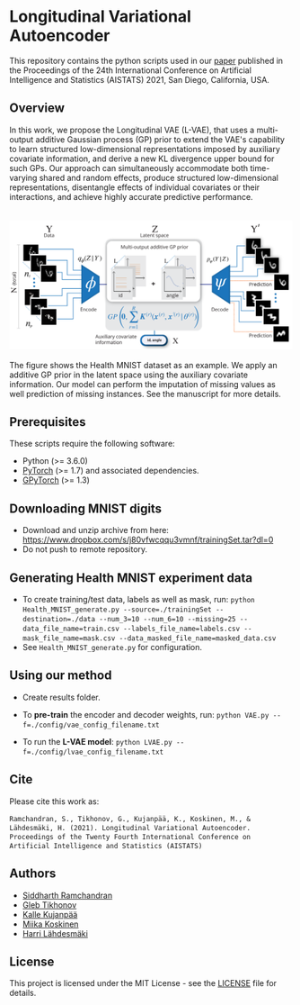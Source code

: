 Longitudinal Variational Autoencoder
===========================================================================================
This repository contains the python scripts used in our [paper](https://arxiv.org/abs/2006.09763) published in the Proceedings of the 24th International Conference on Artificial Intelligence and Statistics (AISTATS) 2021, San Diego, California, USA.

Overview
--------
In this work, we propose the Longitudinal VAE (L-VAE), that uses a multi-output additive Gaussian process (GP) prior to extend the VAE's capability to learn structured low-dimensional representations imposed by auxiliary covariate information, and  derive a new KL divergence upper bound for such GPs. Our approach can simultaneously accommodate both time-varying shared and random effects, produce structured low-dimensional representations, disentangle effects of individual covariates or their interactions, and achieve highly accurate predictive performance.<br/><br/><br/>
![L-VAE overview.](./images/overview.png)
<br/><br/>
The figure shows the Health MNIST dataset as an example. We apply an additive GP prior in the latent space using the auxiliary covariate information. Our model can perform the imputation of missing values as well prediction of missing instances. See the manuscript for more details.

Prerequisites
---------------
These scripts require the following software:
- Python (>= 3.6.0)
- [PyTorch](https://pytorch.org) (>= 1.7) and associated dependencies.
- [GPyTorch](https://gpytorch.ai) (>= 1.3)

Downloading MNIST digits
------------------------
- Download and unzip archive from here: https://www.dropbox.com/s/j80vfwcqqu3vmnf/trainingSet.tar?dl=0
- Do not push to remote repository.

Generating Health MNIST experiment data
---------------------------------------
- To create training/test data, labels as well as mask, run:
		`python Health_MNIST_generate.py --source=./trainingSet --destination=./data --num_3=10 --num_6=10 --missing=25 --data_file_name=train.csv --labels_file_name=labels.csv --mask_file_name=mask.csv --data_masked_file_name=masked_data.csv`
- See `Health_MNIST_generate.py` for configuration.

Using our method
----------------
- Create results folder.
- To **pre-train** the encoder and decoder weights, run:
		`python VAE.py --f=./config/vae_config_filename.txt`

- To run the **L-VAE model**:
		`python LVAE.py --f=./config/lvae_config_filename.txt`

Cite
---------------
Please cite this work as:
```
Ramchandran, S., Tikhonov, G., Kujanpää, K., Koskinen, M., & Lähdesmäki, H. (2021). Longitudinal Variational Autoencoder. Proceedings of the Twenty Fourth International Conference on Artificial Intelligence and Statistics (AISTATS)
```

Authors
---------------
- [Siddharth Ramchandran](https://www.siddharthr.com)
- [Gleb Tikhonov](https://www.researchgate.net/profile/Gleb_Tikhonov)
- [Kalle Kujanpää]()
- [Miika Koskinen](https://www.linkedin.com/in/miika-koskinen-462ab83/)
- [Harri Lähdesmäki](http://users.ics.aalto.fi/harrila/)

License
---------------
This project is licensed under the MIT License - see the [LICENSE](LICENSE) file for details.
